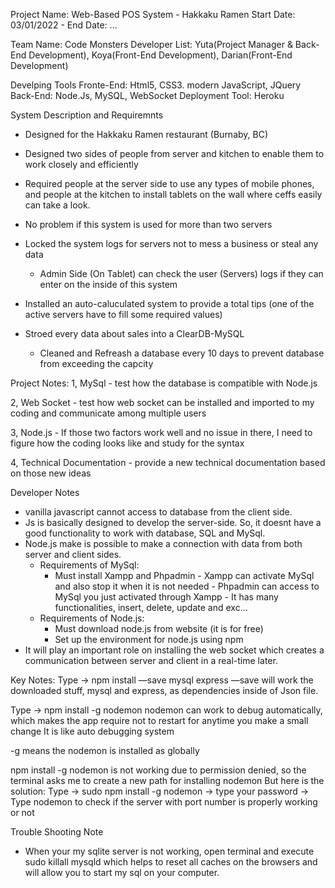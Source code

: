 Project Name: Web-Based POS System - Hakkaku Ramen
Start Date: 03/01/2022 - End Date: ...

Team Name: Code Monsters
Developer List: Yuta(Project Manager & Back-End Development), Koya(Front-End Development), Darian(Front-End Development)

Develping Tools 
Fronte-End: Html5, CSS3. modern JavaScript, JQuery
Back-End: Node.Js, MySQL, WebSocket
Deployment Tool: Heroku 

System Description and Requiremnts
- Designed for the Hakkaku Ramen restaurant (Burnaby, BC)

- Designed two sides of people from server and kitchen to enable them to work closely and efficiently

- Required people at the server side to use any types of mobile phones, and people at the kitchen to install tablets on the wall where ceffs easily can take a look. 

- No problem if this system is used for more than two servers

- Locked the system logs for servers not to mess a business or steal any data 
    - Admin Side (On Tablet) can check the user (Servers) logs if they can enter on the inside of this system 
    
- Installed an auto-caluculated system to provide a total tips (one of the active servers have to fill some required values) 

- Stroed every data about sales into a ClearDB-MySQL 
    - Cleaned and Refreash a database every 10 days to prevent database from exceeding the capcity 
    

Project Notes: 
1, MySql - test how the database is compatible with Node.js 

2, Web Socket - test how web socket can be installed and imported to my coding and communicate among multiple users 

3, Node.js - If those two factors work well and no issue in there, I need to figure how the coding looks like and study for the syntax 

4, Technical Documentation - provide a new technical documentation based on those new ideas 

Developer Notes 
- vanilla javascript cannot access to database from the client side. 
- Js is basically designed to develop the server-side. So, it doesnt have a good functionality to work with database, SQL and MySql. 
- Node.js make is possible to make a connection with data from both server and client sides. 
    - Requirements of MySql:
      - Must install Xampp and Phpadmin
            - Xampp can activate MySql and also stop it when it is not needed
            - Phpadmin can access to MySql you just activated through Xampp
            - It has many functionalities, insert, delete, update and exc...
    - Requirements of Node.js: 
        - Must download node.js from website (it is for free)
        - Set up the environment for node.js using npm 
- It will play an important role on installing the web socket which creates a communication between server and client in a real-time later. 


Key Notes: 
Type -> npm install —save mysql express
—save will work the downloaded stuff, mysql and express, as dependencies inside of Json file. 

Type -> npm install -g nodemon 
nodemon can work to debug automatically, which makes the app require not to restart for anytime you make a small change
It is like auto debugging system 

-g means the nodemon is installed as globally 

npm install -g nodemon is not working due to permission denied, so the terminal asks me to create a new path for installing nodemon
But here is the solution: 
Type -> sudo npm install -g nodemon -> type your password -> Type nodemon to check if the server with port number is properly working or not 

Trouble Shooting Note 
- When your my sqlite server is not working, open terminal and execute sudo killall mysqld which helps to reset all caches on the browsers and will allow you to start my sql on your computer. 
